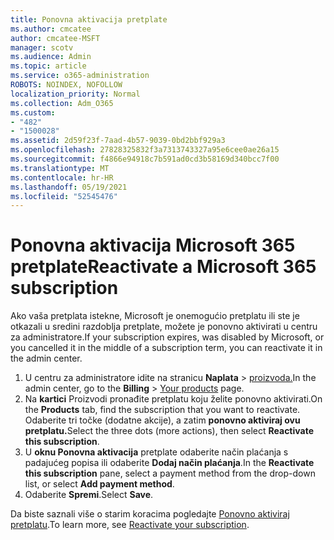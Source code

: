 ```yaml
---
title: Ponovna aktivacija pretplate
ms.author: cmcatee
author: cmcatee-MSFT
manager: scotv
ms.audience: Admin
ms.topic: article
ms.service: o365-administration
ROBOTS: NOINDEX, NOFOLLOW
localization_priority: Normal
ms.collection: Adm_O365
ms.custom:
- "482"
- "1500028"
ms.assetid: 2d59f23f-7aad-4b57-9039-0bd2bbf929a3
ms.openlocfilehash: 27828325832f3a7313743327a95e6cee0ae26a15
ms.sourcegitcommit: f4866e94918c7b591ad0cd3b58169d340bcc7f00
ms.translationtype: MT
ms.contentlocale: hr-HR
ms.lasthandoff: 05/19/2021
ms.locfileid: "52545476"
---
```

# <a name="reactivate-a-microsoft-365-subscription"></a><span data-ttu-id="ad92f-102">Ponovna aktivacija Microsoft 365 pretplate</span><span class="sxs-lookup"><span data-stu-id="ad92f-102">Reactivate a Microsoft 365 subscription</span></span>

<span data-ttu-id="ad92f-103">Ako vaša pretplata istekne, Microsoft je onemogućio pretplatu ili ste je otkazali u sredini razdoblja pretplate, možete je ponovno aktivirati u centru za administratore.</span><span class="sxs-lookup"><span data-stu-id="ad92f-103">If your subscription expires, was disabled by Microsoft, or you cancelled it in the middle of a subscription term, you can reactivate it in the admin center.</span></span>
  
1. <span data-ttu-id="ad92f-104">U centru za administratore idite na stranicu **Naplata**  >  [proizvoda.](https://go.microsoft.com/fwlink/p/?linkid=842054)</span><span class="sxs-lookup"><span data-stu-id="ad92f-104">In the admin center, go to the **Billing** > [Your products](https://go.microsoft.com/fwlink/p/?linkid=842054) page.</span></span>
2. <span data-ttu-id="ad92f-105">Na **kartici** Proizvodi pronađite pretplatu koju želite ponovno aktivirati.</span><span class="sxs-lookup"><span data-stu-id="ad92f-105">On the **Products** tab, find the subscription that you want to reactivate.</span></span> <span data-ttu-id="ad92f-106">Odaberite tri točke (dodatne akcije), a zatim **ponovno aktiviraj ovu pretplatu.**</span><span class="sxs-lookup"><span data-stu-id="ad92f-106">Select the three dots (more actions), then select **Reactivate this subscription**.</span></span>
3. <span data-ttu-id="ad92f-107">U **oknu Ponovna aktivacija** pretplate odaberite način plaćanja s padajućeg popisa ili odaberite **Dodaj način plaćanja**.</span><span class="sxs-lookup"><span data-stu-id="ad92f-107">In the **Reactivate this subscription** pane, select a payment method from the drop-down list, or select **Add payment method**.</span></span>
4. <span data-ttu-id="ad92f-108">Odaberite **Spremi**.</span><span class="sxs-lookup"><span data-stu-id="ad92f-108">Select **Save**.</span></span>

<span data-ttu-id="ad92f-109">Da biste saznali više o starim koracima pogledajte [Ponovno aktiviraj pretplatu](/microsoft-365/commerce/subscriptions/reactivate-your-subscription).</span><span class="sxs-lookup"><span data-stu-id="ad92f-109">To learn more, see [Reactivate your subscription](/microsoft-365/commerce/subscriptions/reactivate-your-subscription).</span></span>